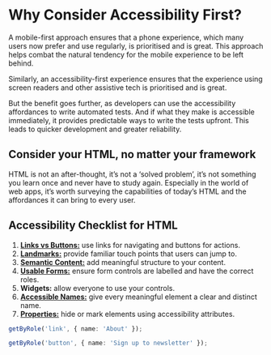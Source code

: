 # Why Consider Accessibility First?

A mobile-first approach ensures that a phone experience, which many users now prefer and use regularly, is prioritised and is great. This approach helps combat the natural tendency for the mobile experience to be left behind.

Similarly, an accessibility-first experience ensures that the experience using screen readers and other assistive tech is prioritised and is great.

But the benefit goes further, as developers can use the accessibility affordances to write automated tests. And if what they make is accessible immediately, it provides predictable ways to write the tests upfront. This leads to quicker development and greater reliability.

## Consider your HTML, no matter your framework

HTML is not an after-thought, it’s not a ‘solved problem’, it’s not something you learn once and never have to study again. Especially in the world of web apps, it’s worth surveying the capabilities of today’s HTML and the affordances it can bring to every user.

## Accessibility Checklist for HTML

1. [**Links vs Buttons:**](/accessibility-first/navigation) use links for navigating and buttons for actions.
1. [**Landmarks:**](/accessibility-first/landmarks) provide familiar touch points that users can jump to.
2. [**Semantic Content:**](/accessibility-first/content) add meaningful structure to your content.
3. [**Usable Forms:**](/accessibility-first/forms) ensure form controls are labelled and have the correct roles.
4. **Widgets:** allow everyone to use your controls.
5. [**Accessible Names:**](/accessibility-first/accessible-name) give every meaningful element a clear and distinct name.
5. [**Properties:**](/accessibility-first/properties-cheatsheet) hide or mark elements using accessibility attributes.

```ts
getByRole('link', { name: 'About' });

getByRole('button', { name: 'Sign up to newsletter' });
```
